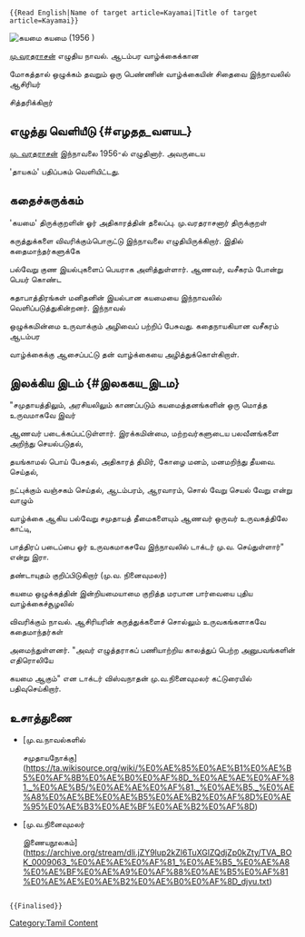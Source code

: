 ```{=mediawiki}
{{Read English|Name of target article=Kayamai|Title of target article=Kayamai}}
```
![கயமை](கயமை.jpg "கயமை") கயமை (1956 )
[மு.வரதராசன்](மு._வரதராசன் "wikilink") எழுதிய நாவல். ஆடம்பர வாழ்க்கைக்கான
மோகத்தால் ஒழுக்கம் தவறும் ஒரு பெண்ணின் வாழ்க்கையின் சிதைவை இந்நாவலில் ஆசிரியர்
சித்தரிக்கிறார்

## எழுத்து வெளியீடு {#எழதத_வளயட}

[மு. வரதராசன்](மு._வரதராசன் "wikilink") இந்நாவலை 1956-ல் எழுதினார். அவருடைய
\'தாயகம்\' பதிப்பகம் வெளியிட்டது.

## கதைச்சுருக்கம்

\'கயமை\' திருக்குறளின் ஓர் அதிகாரத்தின் தலைப்பு. மு.வரதராசனார் திருக்குறள்
கருத்துக்களை விவரிக்கும்பொருட்டு இந்நாவலை எழுதியிருக்கிறார். இதில் கதைமாந்தர்களுக்கே
பல்வேறு குண இயல்புகளைப் பெயராக அளித்துள்ளார். ஆணவர், வசீகரம் போன்று பெயர் கொண்ட
கதாபாத்திரங்கள் மனிதனின் இயல்பான கயமையை இந்நாவலில் வெளிப்படுத்துகின்றனர். இந்நாவல்
ஒழுக்கமின்மை உருவாக்கும் அழிவைப் பற்றிப் பேசுவது. கதைநாயகியான வசீகரம் ஆடம்பர
வாழ்க்கைக்கு ஆசைப்பட்டு தன் வாழ்க்கையை அழித்துக்கொள்கிறாள்.

## இலக்கிய இடம் {#இலககய_இடம}

\"சமுதாயத்திலும்‌, அரசியலிலும்‌ காணப்‌படும்‌ கயமைத்தனங்களின்‌ ஒரு மொத்த உருவமாகவே இவர்‌
ஆணவர் படைக்கப்பட்டுள்ளார்‌. இரக்கமின்மை, மற்றவர்களுடைய பலவீனங்‌களை அறிந்து செயல்படுதல்‌,
தயங்காமல்‌ பொய்‌ பேசுதல்‌, அதிகாரத்‌ திமிர்‌, கோழை மனம்‌, மனமறிந்து தீயவை. செய்தல்‌,
நட்புக்கும்‌ வஞ்சகம்‌ செய்தல்‌, ஆடம்பரம்‌, ஆரவாரம்‌, சொல்‌ வேறு செயல்‌ வேறு என்று வாழும்‌
வாழ்க்கை ஆகிய பல்வேறு சமுதாயத்‌ தீமைகளையும்‌ ஆணவர்‌ ஒருவர்‌ உருவகத்திலே காட்டி,
பாத்திரப்‌ படைப்பை ஓர்‌ உருவகமாகசவே இந்நாவலில்‌ டாக்டர்‌ மு.வ. செய்துள்ளார்‌\" என்று இரா.
தண்டாயுதம் குறிப்பிடுகிறார் (மு.வ. நினைவுமலர்)

கயமை ஒழுக்கத்தின் இன்றியமையாமை குறித்த மரபான பார்வையை புதிய வாழ்க்கைச்சூழலில்
விவரிக்கும் நாவல். ஆசிரியரின் கருத்துக்களைச் சொல்லும் உருவகங்களாகவே கதைமாந்தர்கள்
அமைந்துள்ளனர். \"அவர்‌ எழுத்தராகப்‌ பணியாற்றிய காலத்துப்‌ பெற்ற அனுபவங்களின்‌ எதிரொலியே
கயமை ஆகும்‌\" என டாக்டர் விஸ்வநாதன் மு.வ.நினைவுமலர் கட்டுரையில் பதிவுசெய்கிறார்.

## உசாத்துணை

-   [மு.வ.நாவல்களில்
    சமுதாயநோக்கு](https://ta.wikisource.org/wiki/%E0%AE%85%E0%AE%B1%E0%AE%B5%E0%AF%8B%E0%AE%B0%E0%AF%8D_%E0%AE%AE%E0%AF%81._%E0%AE%B5/%E0%AE%AE%E0%AF%81._%E0%AE%B5._%E0%AE%A8%E0%AE%BE%E0%AE%B5%E0%AE%B2%E0%AF%8D%E0%AE%95%E0%AE%B3%E0%AE%BF%E0%AE%B2%E0%AF%8D)
-   [மு.வ.நினைவுமலர்
    இணையநூலகம்](https://archive.org/stream/dli.jZY9lup2kZl6TuXGlZQdjZp0kZty/TVA_BOK_0009063_%E0%AE%AE%E0%AF%81_%E0%AE%B5_%E0%AE%A8%E0%AE%BF%E0%AE%A9%E0%AF%88%E0%AE%B5%E0%AF%81%E0%AE%AE%E0%AE%B2%E0%AE%B0%E0%AF%8D_djvu.txt)

```{=mediawiki}
{{Finalised}}
```
[Category:Tamil Content](Category:Tamil_Content "wikilink")
